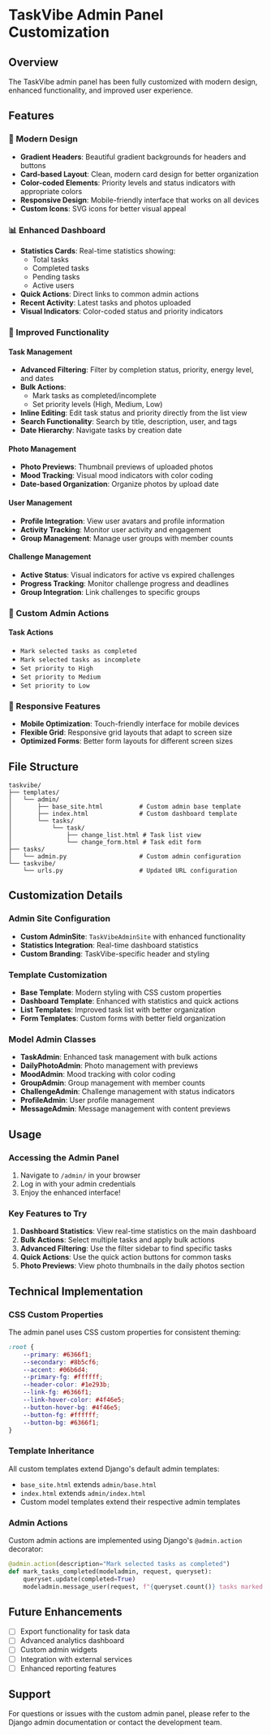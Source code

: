 # TaskVibe Admin Panel Customization

## Overview
The TaskVibe admin panel has been fully customized with modern design, enhanced functionality, and improved user experience.

## Features

### 🎨 Modern Design
- **Gradient Headers**: Beautiful gradient backgrounds for headers and buttons
- **Card-based Layout**: Clean, modern card design for better organization
- **Color-coded Elements**: Priority levels and status indicators with appropriate colors
- **Responsive Design**: Mobile-friendly interface that works on all devices
- **Custom Icons**: SVG icons for better visual appeal

### 📊 Enhanced Dashboard
- **Statistics Cards**: Real-time statistics showing:
  - Total tasks
  - Completed tasks
  - Pending tasks
  - Active users
- **Quick Actions**: Direct links to common admin actions
- **Recent Activity**: Latest tasks and photos uploaded
- **Visual Indicators**: Color-coded status and priority indicators

### 🔧 Improved Functionality

#### Task Management
- **Advanced Filtering**: Filter by completion status, priority, energy level, and dates
- **Bulk Actions**: 
  - Mark tasks as completed/incomplete
  - Set priority levels (High, Medium, Low)
- **Inline Editing**: Edit task status and priority directly from the list view
- **Search Functionality**: Search by title, description, user, and tags
- **Date Hierarchy**: Navigate tasks by creation date

#### Photo Management
- **Photo Previews**: Thumbnail previews of uploaded photos
- **Mood Tracking**: Visual mood indicators with color coding
- **Date-based Organization**: Organize photos by upload date

#### User Management
- **Profile Integration**: View user avatars and profile information
- **Activity Tracking**: Monitor user activity and engagement
- **Group Management**: Manage user groups with member counts

#### Challenge Management
- **Active Status**: Visual indicators for active vs expired challenges
- **Progress Tracking**: Monitor challenge progress and deadlines
- **Group Integration**: Link challenges to specific groups

### 🎯 Custom Admin Actions

#### Task Actions
- `Mark selected tasks as completed`
- `Mark selected tasks as incomplete`
- `Set priority to High`
- `Set priority to Medium`
- `Set priority to Low`

### 📱 Responsive Features
- **Mobile Optimization**: Touch-friendly interface for mobile devices
- **Flexible Grid**: Responsive grid layouts that adapt to screen size
- **Optimized Forms**: Better form layouts for different screen sizes

## File Structure

```
taskvibe/
├── templates/
│   └── admin/
│       ├── base_site.html          # Custom admin base template
│       ├── index.html              # Custom dashboard template
│       └── tasks/
│           └── task/
│               ├── change_list.html # Task list view
│               └── change_form.html # Task edit form
├── tasks/
│   └── admin.py                    # Custom admin configuration
└── taskvibe/
    └── urls.py                     # Updated URL configuration
```

## Customization Details

### Admin Site Configuration
- **Custom AdminSite**: `TaskVibeAdminSite` with enhanced functionality
- **Statistics Integration**: Real-time dashboard statistics
- **Custom Branding**: TaskVibe-specific header and styling

### Template Customization
- **Base Template**: Modern styling with CSS custom properties
- **Dashboard Template**: Enhanced with statistics and quick actions
- **List Templates**: Improved task list with better organization
- **Form Templates**: Custom forms with better field organization

### Model Admin Classes
- **TaskAdmin**: Enhanced task management with bulk actions
- **DailyPhotoAdmin**: Photo management with previews
- **MoodAdmin**: Mood tracking with color coding
- **GroupAdmin**: Group management with member counts
- **ChallengeAdmin**: Challenge management with status indicators
- **ProfileAdmin**: User profile management
- **MessageAdmin**: Message management with content previews

## Usage

### Accessing the Admin Panel
1. Navigate to `/admin/` in your browser
2. Log in with your admin credentials
3. Enjoy the enhanced interface!

### Key Features to Try
1. **Dashboard Statistics**: View real-time statistics on the main dashboard
2. **Bulk Actions**: Select multiple tasks and apply bulk actions
3. **Advanced Filtering**: Use the filter sidebar to find specific tasks
4. **Quick Actions**: Use the quick action buttons for common tasks
5. **Photo Previews**: View photo thumbnails in the daily photos section

## Technical Implementation

### CSS Custom Properties
The admin panel uses CSS custom properties for consistent theming:
```css
:root {
    --primary: #6366f1;
    --secondary: #8b5cf6;
    --accent: #06b6d4;
    --primary-fg: #ffffff;
    --header-color: #1e293b;
    --link-fg: #6366f1;
    --link-hover-color: #4f46e5;
    --button-hover-bg: #4f46e5;
    --button-fg: #ffffff;
    --button-bg: #6366f1;
}
```

### Template Inheritance
All custom templates extend Django's default admin templates:
- `base_site.html` extends `admin/base.html`
- `index.html` extends `admin/index.html`
- Custom model templates extend their respective admin templates

### Admin Actions
Custom admin actions are implemented using Django's `@admin.action` decorator:
```python
@admin.action(description="Mark selected tasks as completed")
def mark_tasks_completed(modeladmin, request, queryset):
    queryset.update(completed=True)
    modeladmin.message_user(request, f"{queryset.count()} tasks marked as completed.")
```

## Future Enhancements
- [ ] Export functionality for task data
- [ ] Advanced analytics dashboard
- [ ] Custom admin widgets
- [ ] Integration with external services
- [ ] Enhanced reporting features

## Support
For questions or issues with the custom admin panel, please refer to the Django admin documentation or contact the development team. 